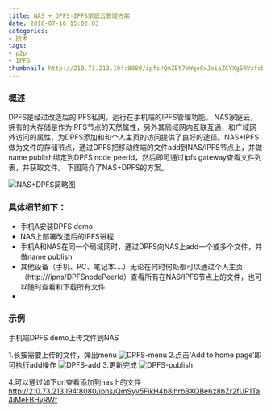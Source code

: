 ```yaml
---
title: NAS + DPFS-IPFS家庭云管理方案
date: 2018-07-16 15:02:03
categories:
- 技术
tags:
- p2p
- IPFS
thumbnail: http://210.73.213.194:8080/ipfs/QmZEt7mWqe8xJoiaZCYXgSRVzfcbjxFyB14WotN98pEaYx
---
```


### 概述
DPFS是经过改造后的IPFS私网，运行在手机端的IPFS管理功能。
NAS家庭云，拥有的大存储是作为IPFS节点的天然属性，另外其局域网内互联互通，和广域网外访问的属性，为DPFS添加和和个人主页的访问提供了良好的途径。NAS+IPFS做为文件的存储节点，通过DPFS把移动终端的文件add到NAS/IPFS节点上，并做name publish绑定到DPFS node peerId，然后即可通过ipfs gateway查看文件列表，并获取文件。
下图简介了NAS+DPFS的方案。

![NAS+DPFS简略图](\res\nas-dpfs\DPFS-NAS.png)

### 具体细节如下：

- 手机A安装DPFS demo
- NAS上部署改造后的IPFS进程
- 手机A和NAS在同一个局域网时，通过DPFS向NAS上add一个或多个文件，并做name publish
- 其他设备（手机、PC、笔记本....）无论在何时何处都可以通过个人主页（http://<gateway>/ipns/DPFSnodePeerId）查看所有在NAS/IPFS节点上的文件，也可以随时查看和下载所有文件
- 

### 示例
手机端DPFS demo上传文件到NAS

1.长按需要上传的文件，弹出menu
![DPFS-menu](\res\nas-dpfs\dpfs-menu.png)
2.点击‘Add to home page’即可执行add操作
![DPFS-add](\res\nas-dpfs\dpfs-add.png)
3.更新完成
![DPFS-publish](\res\nas-dpfs\dpfs-publish.png)

4.可以通过如下url查看添加到nas上的文件
http://210.73.213.194:8080/ipns/QmSyv5FikH4b8ihrbBXQBe6z8bZr2fUP1Ta4jMeFBHyRWf

